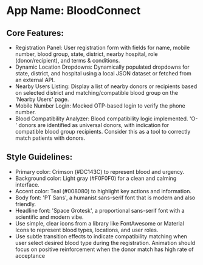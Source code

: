 # **App Name**: BloodConnect

## Core Features:

- Registration Panel: User registration form with fields for name, mobile number, blood group, state, district, nearby hospital, role (donor/recipient), and terms & conditions.
- Dynamic Location Dropdowns: Dynamically populated dropdowns for state, district, and hospital using a local JSON dataset or fetched from an external API.
- Nearby Users Listing: Display a list of nearby donors or recipients based on selected district and matching/compatible blood group on the 'Nearby Users' page.
- Mobile Number Login: Mocked OTP-based login to verify the phone number.
- Blood Compatibility Analyzer: Blood compatibility logic implemented. 'O-' donors are identified as universal donors, with indication for compatible blood group recipients. Consider this as a tool to correctly match patients with donors.

## Style Guidelines:

- Primary color: Crimson (#DC143C) to represent blood and urgency.
- Background color: Light gray (#F0F0F0) for a clean and calming interface.
- Accent color: Teal (#008080) to highlight key actions and information.
- Body font: 'PT Sans', a humanist sans-serif font that is modern and also friendly.
- Headline font: 'Space Grotesk', a proportional sans-serif font with a scientific and modern vibe.
- Use simple, clear icons from a library like FontAwesome or Material Icons to represent blood types, locations, and user roles.
- Use subtle transition effects to indicate compatibility matching when user select desired blood type during the registration. Animation should focus on positive reinforcement when the donor match has high rate of acceptance